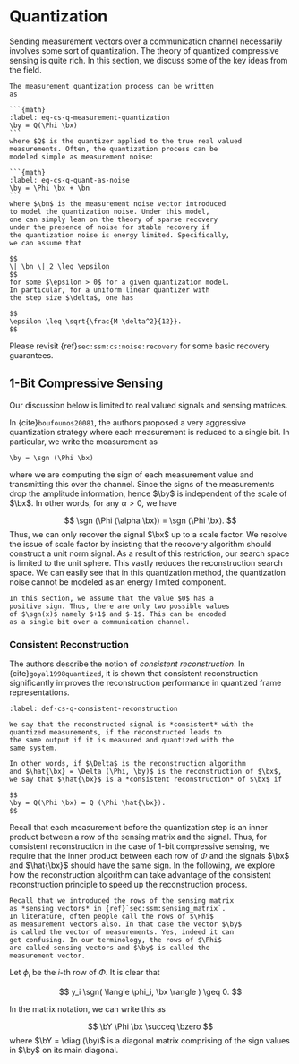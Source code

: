 # Quantization

Sending measurement vectors over a communication channel
necessarily involves some sort of quantization.
The theory of quantized compressive sensing is quite
rich. In this section, we discuss some of the key
ideas from the field.

````{div}
The measurement quantization process can be written
as

```{math}
:label: eq-cs-q-measurement-quantization
\by = Q(\Phi \bx)
```
where $Q$ is the quantizer applied to the true real valued
measurements. Often, the quantization process can be
modeled simple as measurement noise:

```{math}
:label: eq-cs-q-quant-as-noise
\by = \Phi \bx + \bn
```
where $\bn$ is the measurement noise vector introduced
to model the quantization noise. Under this model,
one can simply lean on the theory of sparse recovery
under the presence of noise for stable recovery if
the quantization noise is energy limited. Specifically,
we can assume that

$$
\| \bn \|_2 \leq \epsilon
$$
for some $\epsilon > 0$ for a given quantization model.
In particular, for a uniform linear quantizer with
the step size $\delta$, one has

$$
\epsilon \leq \sqrt{\frac{M \delta^2}{12}}.
$$
````
Please revisit {ref}`sec:ssm:cs:noise:recovery`
for some basic recovery guarantees.

## 1-Bit Compressive Sensing

Our discussion below is limited to real valued
signals and sensing matrices.

In {cite}`boufounos20081`, the authors proposed
a very aggressive quantization strategy where
each measurement is reduced to a single bit.
In particular, we write the measurement as


```{math}
\by = \sgn (\Phi \bx)
```
where we are computing the sign of each measurement value
and transmitting this over the channel. Since the signs
of the measurements drop the amplitude information, hence
$\by$ is independent of the scale of $\bx$. In other words,
for any $\alpha > 0$, we have

$$
\sgn (\Phi (\alpha \bx)) = \sgn (\Phi \bx).
$$
Thus, we can only recover the signal $\bx$ up to a scale
factor. We resolve the issue of scale factor by insisting
that the recovery algorithm should construct a unit norm
signal. As a result of this restriction, our search space
is limited to the unit sphere. This vastly reduces the
reconstruction search space. 
We can easily see that in this quantization method,
the quantization noise cannot be modeled as an energy limited
component.

```{note}
In this section, we assume that the value $0$ has a
positive sign. Thus, there are only two possible values
of $\sgn(x)$ namely $+1$ and $-1$. This can be encoded
as a single bit over a communication channel.
```

### Consistent Reconstruction

The authors describe the notion of *consistent reconstruction*.
In {cite}`goyal1998quantized`, it is shown that consistent
reconstruction significantly improves the reconstruction
performance in quantized frame representations.

```{prf:definition} Consistent reconstruction
:label: def-cs-q-consistent-reconstruction

We say that the reconstructed signal is *consistent* with the
quantized measurements, if the reconstructed leads to
the same output if it is measured and quantized with the
same system.

In other words, if $\Delta$ is the reconstruction algorithm
and $\hat{\bx} = \Delta (\Phi, \by)$ is the reconstruction of $\bx$,
we say that $\hat{\bx}$ is a *consistent reconstruction* of $\bx$ if

$$
\by = Q(\Phi \bx) = Q (\Phi \hat{\bx}).
$$
```
Recall that each measurement before the quantization step
is an inner product between a row of the sensing matrix
and the signal. Thus, for consistent reconstruction in
the case of 1-bit compressive sensing, we require that
the inner product between each row of $\Phi$ and the
signals $\bx$ and $\hat{\bx}$ should have the same sign.
In the following, we explore how the reconstruction algorithm
can take advantage of the consistent reconstruction principle
to speed up the reconstruction process.

```{note}
Recall that we introduced the rows of the sensing matrix
as *sensing vectors* in {ref}`sec:ssm:sensing_matrix`.
In literature, often people call the rows of $\Phi$
as measurement vectors also. In that case the vector $\by$
is called the vector of measurements. Yes, indeed it can
get confusing. In our terminology, the rows of $\Phi$
are called sensing vectors and $\by$ is called the
measurement vector.
```

Let $\phi_i$ be the $i$-th row of $\Phi$. It is
clear that

$$
y_i \sgn( \langle \phi_i, \bx \rangle ) \geq 0.
$$

In the matrix notation, we can write this
as

$$
\bY \Phi \bx \succeq \bzero
$$
where $\bY = \diag (\by)$ is a diagonal matrix
comprising of the sign values in $\by$ on its
main diagonal.
